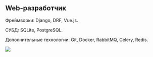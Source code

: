 ## Web-разработчик

Фреймворки: Django, DRF, Vue.js.

СУБД: SQLite, PostgreSQL.

Дополнительные технологии: Git, Docker, RabbitMQ, Celery, Redis.

![](http://github-profile-summary-cards.vercel.app/api/cards/profile-details?username=hackkod&theme=ayu_mirage)
